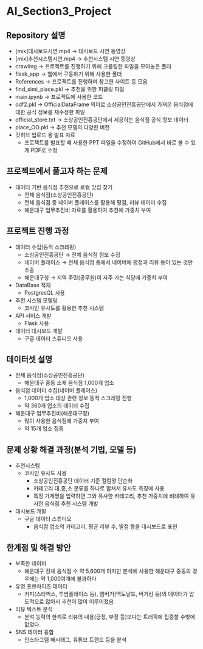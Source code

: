 # AI_Section3_Project
## Repository 설명
- [mix]대시보드시연.mp4 → 대시보드 시연 동영상
- [mix]추천시스템시연.mp4 → 추천시스템 시연 동영상
- crawling → 프로젝트를 진행하기 위해 크롤링한 파일을 모아놓은 폴더
- flask_app → 웹에서 구동하기 위해 사용한 폴더
- References → 프로젝트를 진행하며 참고한 사이트 등 모음
- find_simi_place.pkl → 추천을 위한 피클링 파일
- main.ipynb → 프로젝트에 사용한 코드
- odf2.pkl → OfficialDataFrame 의미로 소상공인진흥공단에서 가져온 음식점에 대한 공식 정보를 재수정한 파일
- official_store.txt → 소상공인진흥공단에서 제공하는 음식점 공식 정보 데이터
- place_OO.pkl → 추천 모델의 다양한 버전
- 깃허브 업로드 용 발표 자료
    - 프로젝트를 발표할 때 사용한 PPT 파일을 수정하여 GitHub에서 바로 볼 수 있게 PDF로 수정

## 프로젝트에서 풀고자 하는 문제

- 데이터 기반 음식점 추천으로 로컬 맛집 찾기
    - 전체 음식점(소상공인진흥공단)
    - 전체 음식점 중 네이버 플레이스를 활용해 평점, 리뷰 데이터 수집
    - 해운대구 업무추진비 자료를 활용하여 추천에 가중치 부여

## 프로젝트 진행 과정

- 데이터 수집(동적 스크레핑)
    - 소상공인진흥공단 → 전체 음식점 정보 수집
    - 네이버 플레이스 → 전체 음식점 중에서 네이버에 평점과 리뷰 등이 있는 것만 추출
    - 해운대구청 → 지역 주민(공무원)이 자주 가는 식당에 가중치 부여
- DataBase 적재
    - PostgresQL 사용
- 추천 시스템 모델링
    - 코사인 유사도를 활용한 추천 시스템
- API 서비스 개발
    - Flask 사용
- 데이터 대시보드 개발
    - 구글 데이터 스튜디오 사용

## 데이터셋 설명

- 전체 음식점(소상공인진흥공단)
    - 해운대구 중동 소재 음식점 1,000개 업소
- 음식점 데이터 수집(네이버 플레이스)
    - 1,000개 업소 대상 관련 정보 동적 스크레핑 진행
    - 약 360개 업소의 데이터 수집
- 해운대구 업무추진비(해운대구청)
    - 많이 사용한 음식점에 가중치 부여
    - 약 15개 업소 집중

## 문제 상황 해결 과정(분석 기법, 모델 등)

- 추천시스템
    - 코사인 유사도 사용
        - 소상공인진흥공단 데이터 기준 컬럼명 단순화
        - 카테고리 대,중,소 분류를 하나로 합쳐서 유사도 측징에 사용
        - 특정 가게명을 입력하면 그와 유사한 카테고리, 추천 가중치에 비례하여 유사한 음식점 추천 시스템 개발
- 대시보드 개발
    - 구글 데이터 스튜디오
        - 음식점 업소의 카테고리, 평균 리뷰 수, 별점 등을 대시보드로 표현

## 한계점 및 해결 방안

- 부족한 데이터
    - 해운대구 전체 음식점 수 약 5,600개 하지만 분석에 사용한 해운대구 중동의 경우에는 약 1,000여개에 불과하다
- 유명 프랜차이즈 데이터
    - 커피(스타벅스, 투썸플레이스 등), 햄버거(맥도날드, 버거킹 등)의 데이터가 압도적으로 많아서 추천이 많이 이루어졌음
- 리뷰 텍스트 분석
    - 분석 능력의 한계로 리뷰의 내용(긍정, 부정 등)보다는 트래픽에 집중할 수밖에 없었다.
- SNS 데이터 융합
    - 인스타그램 해시태그, 유튜브 트렌드 등을 분석
    
